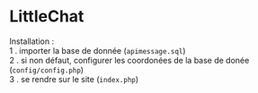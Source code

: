 # LittleChat

Installation : \
1 . importer la base de donnée (`apimessage.sql`) \
2 . si non défaut, configurer les coordonées de la base de donée (`config/config.php`) \
3 . se rendre sur le site (`index.php`)
